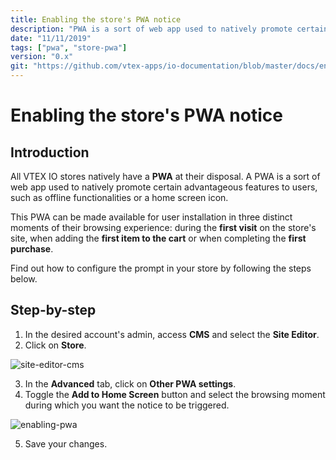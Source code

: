 ```yaml
---
title: Enabling the store's PWA notice
description: "PWA is a sort of web app used to natively promote certain advantageous features to users, such as offline functionalities. This recipe will help you find out how to enable notices that prompt users to install the PWA of your store."
date: "11/11/2019"
tags: ["pwa", "store-pwa"]
version: "0.x"
git: "https://github.com/vtex-apps/io-documentation/blob/master/docs/en/Recipes/store/enabling-the-stores-pwa-notice.md"
---
```


# Enabling the store's PWA notice

## Introduction 

All VTEX IO stores natively have a **PWA** at their disposal. A PWA is a sort of web app used to natively promote certain advantageous features to users, such as offline functionalities or a home screen icon.

This PWA can be made available for user installation in three distinct moments of their browsing experience: during the **first visit** on the store's site, when adding the **first item to the cart** or when completing the **first purchase**.

Find out how to configure the prompt in your store by following the steps below.

## Step-by-step

1. In the desired account's admin, access **CMS** and select the **Site Editor**. 
2. Click on **Store**.

![site-editor-cms](https://user-images.githubusercontent.com/52087100/68609303-ab5e2980-0493-11ea-99ad-880dffeb8c5d.png)

3. In the **Advanced** tab, click on **Other PWA settings**. 
4. Toggle the **Add to Home Screen** button and select the browsing moment during which you want the notice to be triggered. 

![enabling-pwa](https://user-images.githubusercontent.com/52087100/68609344-c466da80-0493-11ea-9994-52b380985d64.gif)

5. Save your changes.
